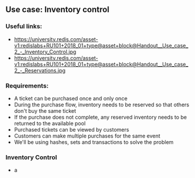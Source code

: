 ## Use case: Inventory control

### Useful links:

- https://university.redis.com/asset-v1:redislabs+RU101+2018_01+type@asset+block@Handout__Use_case_2_-_Inventory_Control.jpg
- https://university.redis.com/asset-v1:redislabs+RU101+2018_01+type@asset+block@Handout__Use_case_2_-_Reservations.jpg

### Requirements:

- A ticket can be purchased once and only once
- During the purchase flow, inventory needs to be reserved so that others don't buy the same ticket
- If the purchase does not complete, any reserved inventory needs to be returned to the available pool
- Purchased tickets can be viewed by customers
- Customers can make multiple purchases for the same event
- We'll be using hashes, sets and transactions to solve the problem

### Inventory Control

- a
